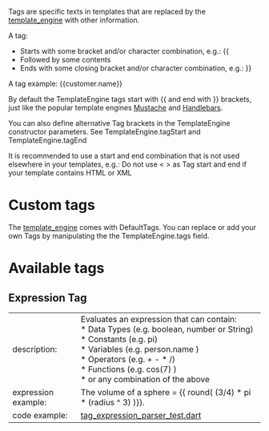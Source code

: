 [//]: # (This file was generated from: doc/template/doc/wiki/03-Tags.md.template using the documentation_builder package)
Tags are specific texts in templates that are replaced by the [template_engine](https://pub.dev/packages/template_engine) with other information.

A tag:
* Starts with some bracket and/or character combination, e.g.: {{
* Followed by some contents
* Ends with some closing bracket and/or character combination, e.g.: }}

A tag example: {{customer.name}}

By default the TemplateEngine tags start with {{ and end with }} brackets,
just like the popular template engines
[Mustache](https://mustache.github.io/) and
[Handlebars](https://handlebarsjs.com).

You can also define alternative Tag brackets in the TemplateEngine
constructor parameters. See TemplateEngine.tagStart and
TemplateEngine.tagEnd

It is recommended to use a start and end combination that is not used
elsewhere in your templates, e.g.: Do not use < > as Tag start and end
if your template contains HTML or XML

# Custom tags  
The [template_engine](https://pub.dev/packages/template_engine) comes with DefaultTags. You can replace or add your
own Tags by manipulating the the TemplateEngine.tags field.

# Available tags  
## Expression Tag
<table>
<tr><td>description:</td><td>Evaluates an expression that can contain:<br>* Data Types (e.g. boolean, number or String)<br>* Constants (e.g. pi)<br>* Variables (e.g. person.name )<br>* Operators (e.g. + - * /)<br>* Functions (e.g. cos(7) )<br>* or any combination of the above</td></tr>
<tr><td>expression example:</td><td colspan="4">The volume of a sphere = {{ round( (3/4) * pi * (radius ^ 3) )}}.</td></tr>
<tr><td>code example:</td><td colspan="4"><a href="https://github.com/domain-centric/template_engine/blob/main/test/src/parser/tag/expression/tag_expression_parser_test.dart">tag_expression_parser_test.dart</a></td></tr>
</table>

